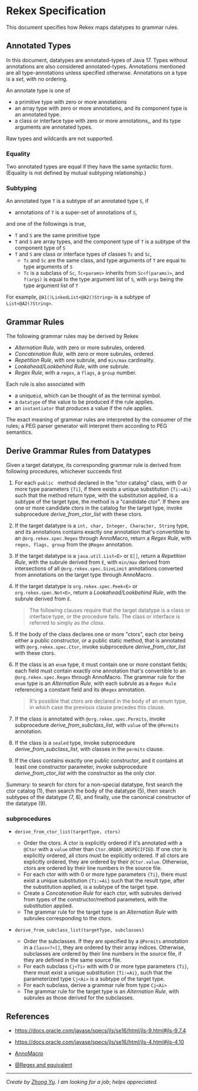 # Rekex Specification 

This document specifies how Rekex maps datatypes to grammar rules.

## Annotated Types

In this document, datatypes are annotated-types of Java 17.
Types without annotations are also considered annotated-types.
Annotations mentioned are all type-annotations unless specified otherwise.
Annotations on a type is a *set*, with no ordering.  

An annotate type is one of
- a primitive type with zero or more annotations
- an array type with zero or more annotations, 
  and its component type is an annotated type.
- a class or interface type with zero or more annotations,,
  and its type arguments are annotated types.
  
Raw types and wildcards are not supported.

### Equality

Two annotated types are equal if they have the same syntactic form.
(Equality is not defined by mutual subtyping relationship.) 

### Subtyping

An annotated type `T` is a subtype of an annotated type `S`,
if 
- annotations of `T` is a super-set of annotations of `S`,

and one of the followings is true, 
- `T` and `S` are the same primitive type
- `T` and `S` are array types, and the component type of `T`
  is a subtype of the component type of `S`
- `T` and `S` are class or interface types
  of classes `Tc` and `Sc`,
  - `Tc` and `Sc` are the same class, and type arguments of `T` 
    are equal to type arguments of `S` 
  - `Tc` is a subclass of `Sc`, `Tc<params>` inherits from `Sc<f(params)>`,
    and `f(args)` is equal to the type argument list of `S`,
    with `args` being the type argument list of `T` 

For example, `@A1()LinkedList<@A2()String>` is a subtype of
`List<@A2()String>`.
  

## Grammar Rules

The following grammar rules may be derived by Rekex
- *Alternation Rule*, with zero or more subrules, ordered.
- *Concatenation Rule*, with zero or more subrules, ordered.
- *Repetition Rule*, with one subrule, and `min/max` cardinality.
- *Lookahead/Lookbehind Rule*, with one subrule.
- *Regex Rule*, with a `regex`, a `flags`, a `group` number.

Each rule is also associated with
- a unique`id`, which can be thought of as the terminal symbol.
- a `datatype` of the value to be produced if the rule applies.
- an `instantiator` that produces a value if the rule applies. 

The exact meaning of grammar rules are interpreted by the consumer of the rules;
a PEG parser generator will interpret them according to PEG semantics.

## Derive Grammar Rules from Datatypes

Given a target datatype, its corresponding grammar rule is derived
from following procedures, whichever succeeds first

1. For each `public ` method declared in the "ctor catalog" class,
   with 0 or more type parameters `{Ti}`, if there exists a unique
   substitution `{Ti:=Ai}` such that the method return type, with the substitution applied,
   is a subtype of the target type, the method is a "candidate ctor". 
   If there are one or more candidate ctors in the catalog for the target type,
   invoke subprocedure *derive_from_ctor_list* with these ctors. 
  
2. If the target datatype is a `int, char, Integer, Character, String` type,
   and its annotations contains exactly one annotation that's convertible to 
   an `@org.rekex.spec.Regex` through AnnoMacro, return a *Regex Rule*,
   with `regex, flags, group` from the `@Regex` annotation.
  
3. If the target datatype is a `java.util.List<E>` or `E[]`,
   return a *Repetition Rule*, with the subrule derived from `E`,
   with `min/max` derived from intersections of all `@org.rekex.spec.SizeLimit`
   annotations converted from annotations on the target type through AnnoMacro.

4. If the target datatype is `org.rekex.spec.Peek<E>` or `org.rekex.spec.Not<E>`,
   return a *Lookahead/Lookbehind Rule*, with the subrule derived from `E`.
  
   > The following clauses require that the target datatype is a class or interface type,
   > or the procedure fails. The class or interface is referred to simply as *the class*.

5. If the body of the class declares one or more "ctors",
   each ctor being either a public constructor, or a public static method,
   that is annotated with `@org.rekex.spec.Ctor`,
   invoke subprocedure *derive_from_ctor_list* with these ctors.

6. If the class is an `enum` type, it must contain one or more constant fields;
   each field must contain exactly one annotation that's convertible to
   an `@org.rekex.spec.Regex` through AnnoMacro.
   The grammar rule for the `enum` type is an *Alternation Rule*, with
   each subrule as a `Regex Rule` referencing a constant field and its `@Regex` annotation.
  
   > It's possible that ctors are declared in the body of an enum type, 
   > in which case the previous clause precedes this clause.

7. If the class is annotated with `@org.rekex.spec.Permits`,
   invoke subprocedure *derive_from_subclass_list*, with `value` of the `@Permits` annotation.
  
8. If the class is a `sealed` type,
   invoke subprocedure *derive_from_subclass_list*, with classes in the `permits` clause.
  
9. If the class contains exactly one public constructor, 
   and it contains at least one constructor parameter,
   invoke subprocedure *derive_from_ctor_list* with the constructor as the only ctor.

Summary: to search for ctors for a non-special datatype, 
first search the ctor catalog (1),
then search the body of the datatype (5),
then search subtypes of the datatype (7, 8),
and finally, use the canonical constructor of the datatype (9).
  
### subprocedures

- `derive_from_ctor_list(targetType, ctors)`
  - Order the ctors.
    A ctor is explicitly ordered if it's annotated with a `@Ctor`
    with a `value` other than `Ctor.ORDER_UNSPECIFIED`.
    If one ctor is explicitly ordered, all ctors must be explicitly ordered.
    If all ctors are explicitly ordered, they are ordered by their `@Ctor.value`.
    Otherwise, ctors are ordered by their line numbers in the source file.
  - For each ctor with with 0 or more type parameters `{Ti}`,
    there must exist a unique substitution `{Ti:=Ai}` such that the result type, 
    after the substitution applied, is a subtype of the target type.
  - Create a *Concatenation Rule* for each ctor, with subrules derived from
    types of the constructor/method parameters, with the substitution applied. 
  - The grammar rule for the target type is an *Alternation Rule*
    with subrules corresponding to the ctors.
    
- `derive_from_subclass_list(targetType, subclasses)`
  - Order the subclasses. If they are specified by a `@Permits` annotation
    in a `Class<?>[]`, they are ordered by their array indices.
    Otherwise, subclasses are ordered by their line numbers in the source file,
    if they are defined in the same source file.
  - For each subclass `Cj<Ti>` with with 0 or more type parameters `{Ti}`,
    there must exist a unique substitution `{Ti:=Ai}`,
    such that the parameterized type `Cj<Ai>` is a subtype of the target type. 
  - For each subclass, derive a grammar rule from type ``Cj<Ai>``  
  - The grammar rule for the target type is an *Alternation Rule*,
    with subrules as those derived for the subclasses. 
    

## References

- https://docs.oracle.com/javase/specs/jls/se16/html/jls-9.html#jls-9.7.4

- https://docs.oracle.com/javase/specs/jls/se16/html/jls-4.html#jls-4.10

- [AnnoMacro](./AnnoMacro.md)

- [@Regex and equivalent](./RegexAnno.md)  

----
*Create by [Zhong Yu](http://zhong-j-yu.github.io).
I am looking for a job; helps appreciated.*
